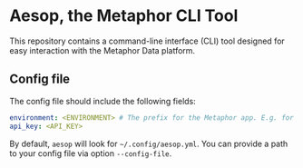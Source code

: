 # Aesop, the Metaphor CLI Tool

This repository contains a command-line interface (CLI) tool designed for easy interaction with the Metaphor Data platform.

## Config file

The config file should include the following fields:

```yaml
environment: <ENVIRONMENT> # The prefix for the Metaphor app. E.g. for `https://acme.metaphor.io`, use `acme`.
api_key: <API_KEY>
```

By default, `aesop` will look for `~/.config/aesop.yml`. You can provide a path to your config file via option `--config-file`.
